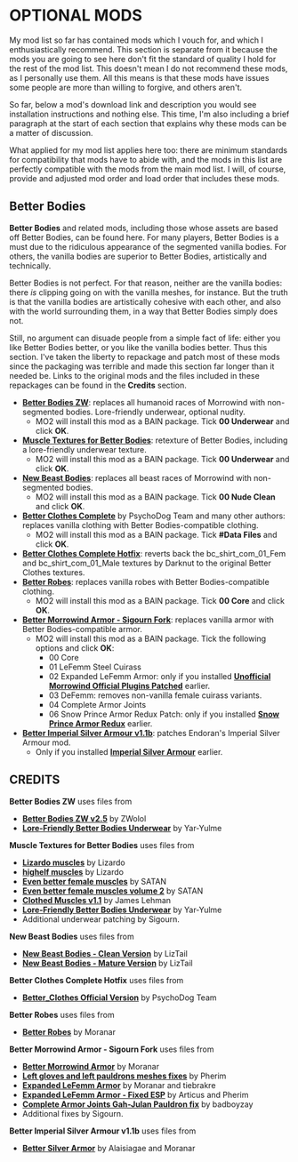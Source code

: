 # OPTIONAL MODS

My mod list so far has contained mods which I vouch for, and which I enthusiastically recommend. This section is separate from it because the mods you are going to see here don't fit the standard of quality I hold for the rest of the mod list. This doesn't mean I do not recommend these mods, as I personally use them. All this means is that these mods have issues some people are more than willing to forgive, and others aren't.

So far, below a mod's download link and description you would see installation instructions and nothing else. This time, I'm also including a brief paragraph at the start of each section that explains why these mods can be a matter of discussion.

What applied for my mod list applies here too: there are minimum standards for compatibility that mods have to abide with, and the mods in this list are perfectly compatible with the mods from the main mod list. I will, of course, provide and adjusted mod order and load order that includes these mods.

## Better Bodies

**Better Bodies** and related mods, including those whose assets are based off Better Bodies, can be found here. For many players, Better Bodies is a must due to the ridiculous appearance of the segmented vanilla bodies. For others, the vanilla bodies are superior to Better Bodies, artistically and technically.

Better Bodies is not perfect. For that reason, neither are the vanilla bodies: there *is* clipping going on with the vanilla meshes, for instance. But the truth is that the vanilla bodies are artistically cohesive with each other, and also with the world surrounding them, in a way that Better Bodies simply does not.

Still, no argument can disuade people from a simple fact of life: either you like Better Bodies better, or you like the vanilla bodies better. Thus this section. I've taken the liberty to repackage and patch most of these mods since the packaging was terrible and made this section far longer than it needed be. Links to the original mods and the files included in these repackages can be found in the **Credits** section.

- [**Better Bodies ZW**](https://www.mediafire.com/file/3qmhfiqmq5o4go0/Better_Bodies_ZW_v2.5.zip/file): replaces all humanoid races of Morrowind with non-segmented bodies. Lore-friendly underwear, optional nudity.
  - MO2 will install this mod as a BAIN package. Tick **00 Underwear** and click **OK**.
- [**Muscle Textures for Better Bodies**](http://www.mediafire.com/file/jj387w83qeyzu8l/Muscle_Textures_for_Better_Bodies.zip/file): retexture of Better Bodies, including a lore-friendly underwear texture.
  - MO2 will install this mod as a BAIN package. Tick **00 Underwear** and click **OK**.
- [**New Beast Bodies**](https://www.mediafire.com/file/o5xir56zayxcxh4/LizTail%27s_New_Beast_Bodies_v3.3.zip/file): replaces all beast races of Morrowind with non-segmented bodies.
  - MO2 will install this mod as a BAIN package. Tick **00 Nude Clean** and click **OK**.
- [**Better Clothes Complete**](https://www.nexusmods.com/morrowind/mods/47549) by PsychoDog Team and many other authors: replaces vanilla clothing with Better Bodies-compatible clothing.
  - MO2 will install this mod as a BAIN package. Tick **#Data Files** and click **OK**.
- [**Better Clothes Complete Hotfix**](https://www.mediafire.com/file/gzfb79jg32z3b07/Better_Clothes_Complete_Hotfix.zip/file): reverts back the bc_shirt_com_01_Fem and bc_shirt_com_01_Male textures by Darknut to the original Better Clothes textures.
- [**Better Robes**](https://www.mediafire.com/file/jwyomn9v7vozgwu/Better_Robes_v0.31.zip/file): replaces vanilla robes with Better Bodies-compatible clothing.
  - MO2 will install this mod as a BAIN package. Tick **00 Core** and click **OK**.
- [**Better Morrowind Armor - Sigourn Fork**](https://www.mediafire.com/file/wt93ig3ia12y279/Better_Morrowind_Armor_-_Sigourn_Fork_v1.0.zip/file): replaces vanilla armor with Better Bodies-compatible armor.
  - MO2 will install this mod as a BAIN package. Tick the following options and click **OK**:
    - 00 Core
    - 01 LeFemm Steel Cuirass
    - 02 Expanded LeFemm Armor: only if you installed [**Unofficial Morrowind Official Plugins Patched**](https://www.nexusmods.com/morrowind/mods/43931) earlier.
    - 03 DeFemm: removes non-vanilla female cuirass variants.
    - 04 Complete Armor Joints
    - 06 Snow Prince Armor Redux Patch: only if you installed [**Snow Prince Armor Redux**](https://www.nexusmods.com/morrowind/mods/42344?) earlier.
- [**Better Imperial Silver Armour v1.1b**](http://www.mediafire.com/file/crw60qirzcqrjpe/Better_Imperial_Silver_Armour_v1.1b.zip/file): patches Endoran's Imperial Silver Armour mod.
  - Only if you installed [**Imperial Silver Armour**](https://www.nexusmods.com/morrowind/mods/47751) earlier.

## CREDITS

**Better Bodies ZW** uses files from
- [**Better Bodies ZW v2.5**](https://www.nexusmods.com/morrowind/mods/42395) by ZWolol
- [**Lore-Friendly Better Bodies Underwear**](https://www.nexusmods.com/morrowind/mods/43065/) by Yar-Yulme

**Muscle Textures for Better Bodies** uses files from
- [**Lizardo muscles**](http://mw.modhistory.com/download-42-1491) by Lizardo
- [**highelf muscles**](http://mw.modhistory.com/download-42-1432) by Lizardo
- [**Even better female muscles**](http://mw.modhistory.com/download-42-818) by SATAN
- [**Even better female muscles volume 2**](http://mw.modhistory.com/download-42-810) by SATAN
- [**Clothed Muscles v1.1**](http://mw.modhistory.com/download-42-977) by James Lehman
- [**Lore-Friendly Better Bodies Underwear**](https://www.nexusmods.com/morrowind/mods/43065/) by Yar-Yulme
- Additional underwear patching by Sigourn.

**New Beast Bodies** uses files from

- [**New Beast Bodies - Clean Version**](http://mw.modhistory.com/download-10-10928) by LizTail
- [**New Beast Bodies - Mature Version**](http://mw.modhistory.com/download-10-11364) by LizTail

**Better Clothes Complete Hotfix** uses files from
- [**Better_Clothes Official Version**](https://www.nexusmods.com/morrowind/mods/42262?) by PsychoDog Team

**Better Robes** uses files from
- [**Better Robes**](https://www.nexusmods.com/morrowind/mods/42773/) by Moranar

**Better Morrowind Armor - Sigourn Fork** uses files from
- [**Better Morrowind Armor**](https://www.nexusmods.com/morrowind/mods/42509) by Moranar
- [**Left gloves and left pauldrons meshes fixes**](https://www.dropbox.com/s/nvmaylqbu1t2n99/Better%20Morrowind%20Armor%20-%20fixed%20left%20gloves-pauldrons.7z) by Pherim
- [**Expanded LeFemm Armor**](https://www.nexusmods.com/morrowind/mods/42560) by Moranar and tiebrakre
- [**Expanded LeFemm Armor - Fixed ESP**](https://www.nexusmods.com/morrowind/mods/46372) by Articus and Pherim
- [**Complete Armor Joints Gah-Julan Pauldron fix**](https://drive.google.com/file/d/1ig1KRiK7GxtDn_MDzrmV1Li-LEnAP3cx/view) by badboyzay
- Additional fixes by Sigourn.

**Better Imperial Silver Armour v1.1b** uses files from
- [**Better Silver Armor**](https://www.nexusmods.com/morrowind/mods/42535/) by Alaisiagae and Moranar

